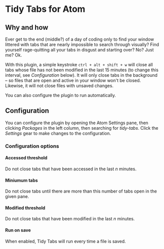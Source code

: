 # Tidy Tabs for Atom

## Why and how
Ever get to the end (middle?) of a day of coding only to find your window littered with tabs that are nearly impossible to search through visually? Find yourself rage-quitting all your tabs in disgust and starting over? No? Just me? Ok.

With this plugin, a simple keystroke `ctrl + alt + shift + w` will close all tabs whose file has not been modified in the last 15 minutes (to change this interval, see *Configuration* below). It will only close tabs in the background – so files that are open and active in your window won't be closed. Likewise, it will not close files with unsaved changes.

You can also configure the plugin to run automatically.

## Configuration

You can configure the plugin by opening the Atom Settings pane, then clicking *Packages* in the left column, then searching for *tidy-tabs*. Click the *Settings* gear to make changes to the configuration.

### Configuration options

#### Accessed threshold
Do not close tabs that have been accessed in the last *n* minutes.

#### Miniumum tabs
Do not close tabs until there are more than this number of tabs open in the given pane.

#### Modified threshold
Do not close tabs that have been modified in the last *n* minutes.

#### Run on save
When enabled, Tidy Tabs will run every time a file is saved.
